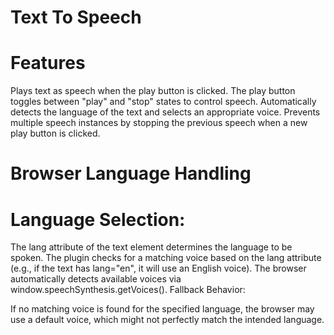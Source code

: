 # Text To Speech
# Features
Plays text as speech when the play button is clicked.
The play button toggles between "play" and "stop" states to control speech.
Automatically detects the language of the text and selects an appropriate voice.
Prevents multiple speech instances by stopping the previous speech when a new play button is clicked.

# Browser Language Handling
# Language Selection:

The lang attribute of the text element determines the language to be spoken.
The plugin checks for a matching voice based on the lang attribute (e.g., if the text has lang="en", it will use an English voice).
The browser automatically detects available voices via window.speechSynthesis.getVoices().
Fallback Behavior:

If no matching voice is found for the specified language, the browser may use a default voice, which might not perfectly match the intended language.
